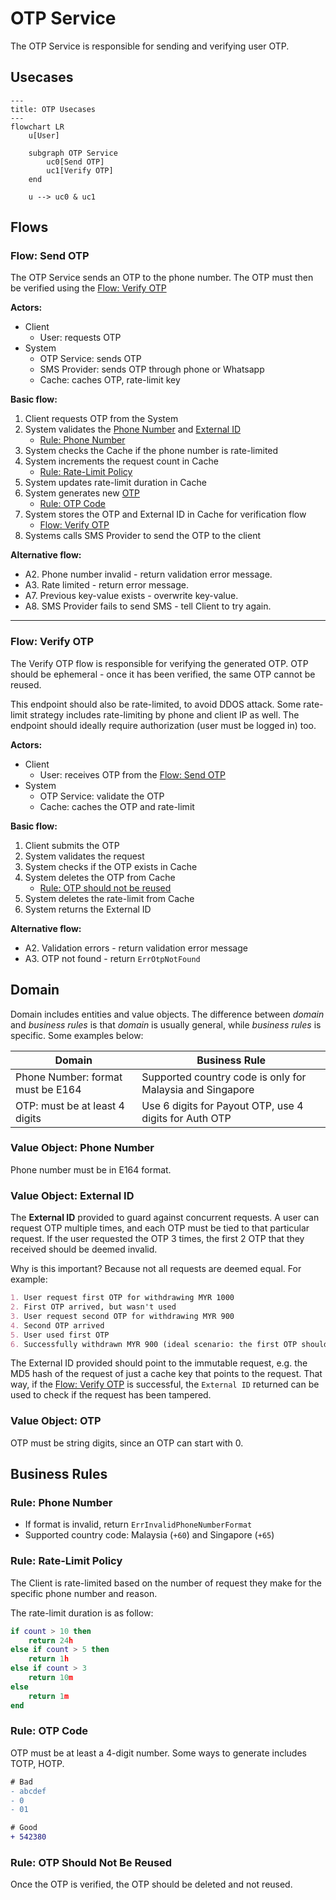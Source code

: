 # OTP Service

The OTP Service is responsible for sending and verifying user OTP.

## Usecases


```mermaid
---
title: OTP Usecases
---
flowchart LR
	u[User]

	subgraph OTP Service
		uc0[Send OTP]
		uc1[Verify OTP]
	end

	u --> uc0 & uc1
```



## Flows


### Flow: Send OTP


The OTP Service sends an OTP to the phone number. The OTP must then be verified using the [Flow: Verify OTP](#flow-verify-otp)


**Actors:**
- Client
	- User: requests OTP
- System
	- OTP Service: sends OTP
	- SMS Provider: sends OTP through phone or Whatsapp
	- Cache: caches OTP, rate-limit key

**Basic flow:**

1. Client requests OTP from the System
2. System validates the [Phone Number](#value-object-phone-number) and [External ID](#value-object-external-id)
	- [Rule: Phone Number](#rule-phone-number)
3. System checks the Cache if the phone number is rate-limited
4. System increments the request count in Cache
	- [Rule: Rate-Limit Policy](#rule-rate-limit-policy)
5. System updates rate-limit duration in Cache
6. System generates new [OTP](#value-object-otp)
	- [Rule: OTP Code](#rule-otp-code)
7. System stores the OTP and External ID in Cache for verification flow
	- [Flow: Verify OTP](#flow-verify-otp)
8. Systems calls SMS Provider to send the OTP to the client

**Alternative flow:**

- A2. Phone number invalid - return validation error message.
- A3. Rate limited - return error message.
- A7. Previous key-value exists - overwrite key-value.
- A8. SMS Provider fails to send SMS - tell Client to try again.

---

### Flow: Verify OTP

The Verify OTP flow is responsible for verifying the generated OTP. OTP should be ephemeral - once it has been verified, the same OTP cannot be reused.

This endpoint should also be rate-limited, to avoid DDOS attack. Some rate-limit strategy includes rate-limiting by phone and client IP as well. The endpoint should ideally require authorization (user must be logged in) too.

**Actors:**
- Client
	- User: receives OTP from the [Flow: Send OTP](#flow-send-otp)
- System
	- OTP Service: validate the OTP
	- Cache: caches the OTP and rate-limit


**Basic flow:**

1. Client submits the OTP
2. System validates the request
3. System checks if the OTP exists in Cache
4. System deletes the OTP from Cache
	- [Rule: OTP should not be reused](#rule-otp-should-not-be-reused)
5. System deletes the rate-limit from Cache
6. System returns the External ID

**Alternative flow:**

- A2. Validation errors - return validation error message
- A3. OTP not found - return `ErrOtpNotFound`


## Domain

Domain includes entities and value objects. The difference between _domain_ and _business rules_ is that _domain_ is usually general, while _business rules_ is specific. Some examples below:

| Domain                            | Business Rule                                               |
| --                                | --                                                          |
| Phone Number: format must be E164 | Supported country code is only for Malaysia and Singapore   |
| OTP: must be at least 4 digits    | Use 6 digits for Payout OTP, use 4 digits for Auth OTP      |


### Value Object: Phone Number

Phone number must be in E164 format.

### Value Object: External ID

The **External ID** provided to guard against concurrent requests. A user can request OTP multiple times, and each OTP must be tied to that particular request. If the user requested the OTP 3 times, the first 2 OTP that they received should be deemed invalid.


Why is this important? Because not all requests are deemed equal. For example:

```markdown
1. User request first OTP for withdrawing MYR 1000
2. First OTP arrived, but wasn't used
3. User request second OTP for withdrawing MYR 900
4. Second OTP arrived
5. User used first OTP
6. Successfully withdrawn MYR 900 (ideal scenario: the first OTP should be invalid)
```


The External ID provided should point to the immutable request, e.g. the MD5 hash of the request of just a cache key that points to the request. That way, if the [Flow: Verify OTP](#flow-verify-otp) is successful, the `External ID` returned can be used to check if the request has been tampered.


### Value Object: OTP

OTP must be string digits, since an OTP can start with 0.

## Business Rules

### Rule: Phone Number

- If format is invalid, return `ErrInvalidPhoneNumberFormat`
- Supported country code: Malaysia (`+60`) and Singapore (`+65`)


### Rule: Rate-Limit Policy

The Client is rate-limited based on the number of request they make for the specific phone number and reason.

The rate-limit duration is as follow:

```lua
if count > 10 then
	return 24h
else if count > 5 then
	return 1h
else if count > 3
	return 10m
else
	return 1m
end
```

### Rule: OTP Code

OTP must be at least a 4-digit number. Some ways to generate includes TOTP, HOTP.

```diff
# Bad
- abcdef
- 0
- 01

# Good
+ 542380
```

### Rule: OTP Should Not Be Reused

Once the OTP is verified, the OTP should be deleted and not reused.
